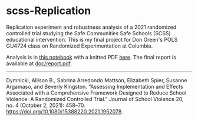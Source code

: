 # scss-Replication

Replication experiment and robustness analysis of a 2021 randomized controlled trial studying the Safe Communities Safe Schools (SCSS) educational intervention.
This is my final project for Don Green's POLS GU4724 class on Randomized Experimentation at Columbia. 

Analysis is in [this notebook](replicate.Rmd) with a knitted PDF [here](replicate.pdf). The final report is available at [doc/report.pdf](doc/report.pdf).

---
Dymnicki, Allison B., Sabrina Arredondo Mattson, Elizabeth Spier, Susanne Argamaso, and Beverly Kingston. “Assessing Implementation and Effects Associated with a Comprehensive Framework Designed to Reduce School Violence: A Randomized Controlled Trial.” Journal of School Violence 20, no. 4 (October 2, 2021): 458–70. https://doi.org/10.1080/15388220.2021.1952078.
